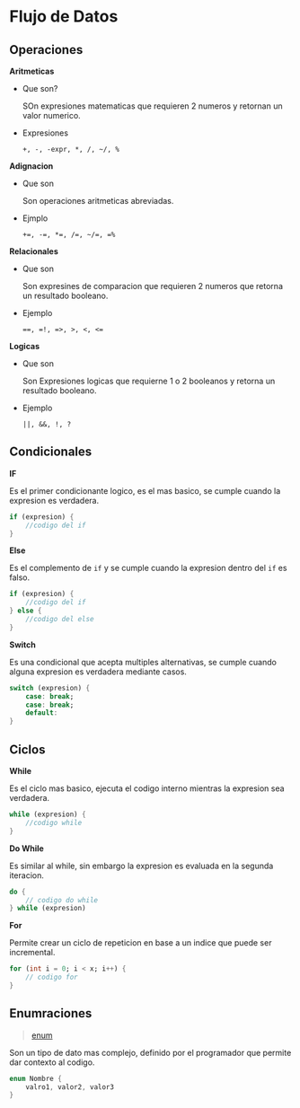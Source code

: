 # Flujo de Datos

## Operaciones

**Aritmeticas**

- Que son?

    SOn expresiones matematicas que requieren 2 numeros y retornan un valor numerico.

- Expresiones

    `+, -, -expr, *, /, ~/, %`

**Adignacion**

- Que son

    Son operaciones aritmeticas abreviadas.

- Ejmplo

    `+=, -=, *=, /=, ~/=, =%`

**Relacionales**

- Que son

     Son expresines de comparacion que requieren 2 numeros que retorna un resultado booleano.

- Ejemplo

    `==, =!, =>, >, <, <=`

**Logicas**

- Que son

    Son Expresiones logicas que requierne 1 o 2 booleanos y retorna un resultado booleano.

- Ejemplo

    `||, &&, !, ?`

## Condicionales

**IF**

Es el primer condicionante logico, es el mas basico, se cumple cuando la expresion es verdadera.

```dart
if (expresion) {
    //codigo del if
}
```

**Else**

Es el complemento de `if` y se cumple cuando la expresion dentro del `if` es falso.

```dart
if (expresion) {
    //codigo del if
} else {
    //codigo del else
}
```

**Switch**

Es una condicional que acepta multiples alternativas, se cumple cuando alguna expresion es verdadera mediante casos.

```dart
switch (expresion) {
    case: break;
    case: break;
    default:
}
```

## Ciclos

**While**

Es el ciclo mas basico, ejecuta el codigo interno mientras la expresion sea verdadera.

```dart
while (expresion) {
    //codigo while
}
```

**Do While**

Es similar al while, sin embargo la expresion es evaluada en la segunda iteracion.

```dart
do {
    // codigo do while
} while (expresion)
```

**For**

Permite crear un ciclo de repeticion en base a un indice que puede ser incremental.

```dart
for (int i = 0; i < x; i++) {
    // codigo for
}
```
## Enumraciones

> [enum](https://dart.dev/language/enum)

Son un tipo de dato mas complejo, definido por el programador que permite dar contexto al codigo.

```dart
enum Nombre {
    valro1, valor2, valor3
}
```